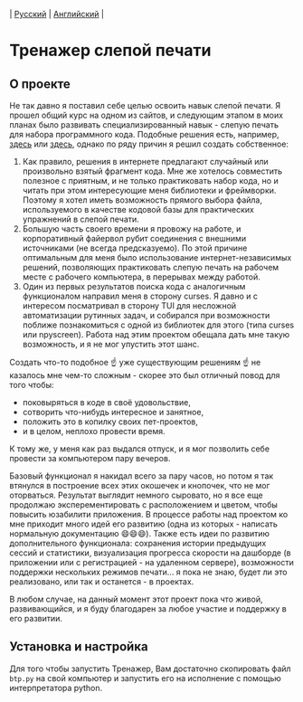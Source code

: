  | [Русский](https://github.com/A1eksMa/blind_typing_practice/blob/main/README_RU.md) | [Английский](https://github.com/A1eksMa/blind_typing_practice/blob/main/README.md) | 
# Тренажер слепой печати


## О проекте
Не так давно я поставил себе целью освоить навык слепой печати. Я прошел общий курс на одном из сайтов, и следующим этапом в моих планах было развивать специализированный навык - слепую печать для набора программного кода. Подобные решения есть, например, [здесь](https://typing.io/lessons) или [здесь](https://www.how-to-type.com/typing-practice/programming/), однако по ряду причин я решил создать собственное:
1. Как правило, решения в интернете предлагают случайный или произвольно взятый фрагмент кода. Мне же хотелось совместить полезное с приятным, и не только практиковать набор кода, но и читать при этом интересующие меня библиотеки и фреймворки. Поэтому  я хотел иметь возможность прямого выбора файла, используемого в качестве кодовой базы для практических упражнений в слепой печати.
2. Большую часть своего времени я провожу на работе, и корпоративный файервол рубит соединения с внешними источниками (не всегда предсказуемо). По этой причине оптимальным для меня было использование интернет-независимых решений, позволяющих практиковать слепую печать на рабочем месте с рабочего компьютера, в перерывах между работой.
3. Один из первых результатов поиска кода с аналогичным функционалом направил меня в сторону curses. Я давно и с интересом посматривал в сторону TUI для несложной автоматизации рутинных задач, и собирался при возможности поближе познакомиться с одной из библиотек для этого (типа curses или npyscreen). Работа над этим проектом обещала дать мне такую возможность, и я не мог упустить этот шанс.
   
Создать что-то подобное ☝️ уже существующим решениям ☝️ не казалось мне чем-то сложным - скорее это был отличный повод для того чтобы:
 - поковыряться в коде в своё удовольствие,
 - сотворить что-нибудь интересное и занятное,
 - положить это в копилку своих пет-проектов,
 - и в целом, неплохо провести время.

К тому же, у меня как раз выдался отпуск, и я мог позволить себе провести за компьютером пару вечеров.

Базовый функционал я накидал всего за пару часов, но потом я так втянулся в построение всех этих окошечек и кнопочек, что не мог оторваться. Результат выглядит немного сыровато, но я все еще продолжаю эксперементировать с расположением и цветом, чтобы повысить юзабилити приложения. В процессе работы над проектом ко мне приходит много идей его развитию (одна из которых - написать нормальную документацию 😄😄😄). Также есть идеи по развитию дополнительного функционала: сохранения истории предыдущих сессий и статистики, визуализация прогресса скорости на дашборде (в приложении или с регистрацией - на удаленном сервере), возможности поддержки нескольких режимов печати... я пока не знаю, будет ли это реализовано, или так и останется - в проектах.

В любом случае, на данный момент этот проект пока что живой, развивающийся, и я буду благодарен за любое участие и поддержку в его развитии.


## Установка и настройка
Для того чтобы запустить Тренажер, Вам достаточно скопировать файл `btp.py` на свой компьютер и запустить его на исполнение с помощью интерпретатора python.


